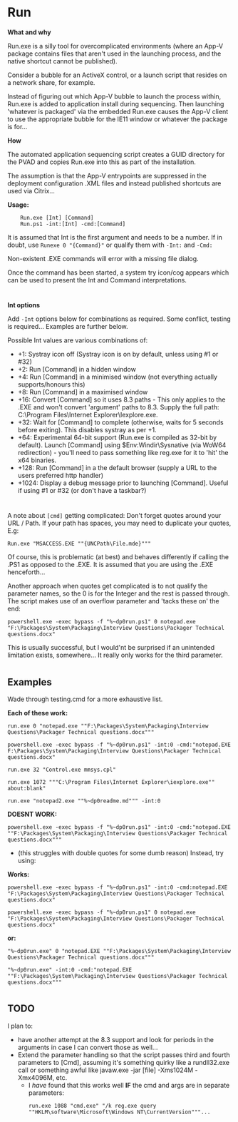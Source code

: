 # Run

**What and why**

Run.exe is a silly tool for overcomplicated environments (where an App-V package contains files that aren't used in the launching process, and the native shortcut cannot be published).

Consider a bubble for an ActiveX control, or a launch script that resides on a network share, for example.

Instead of figuring out which App-V bubble to launch the process within, Run.exe is added to application install during sequencing.  Then launching 'whatever is packaged' via the embedded Run.exe causes the App-V client to use the appropriate bubble for the IE11 window or whatever the package is for...

**How**

The automated application sequencing script creates a GUID directory for the PVAD and copies Run.exe into this as part of the installation.

The assumption is that the App-V entrypoints are suppressed in the deployment configuration .XML files and instead published shortcuts are used via Citrix...

**Usage:**
```
    Run.exe [Int] [Command]
    Run.ps1 -int:[Int] -cmd:[Command]
```
It is assumed that Int is the first argument and needs to be a number.  If in doubt, use ```Runexe 0 "{Command}"``` or qualify them with ```-Int:``` and ````-Cmd:````

Non-existent .EXE commands will error with a missing file dialog.

Once the command has been started, a system try icon/cog appears which can be used to present the Int and Command interpretations.

# 

**Int options**

Add ```-Int``` options below for combinations as required.  Some conflict, testing is required...  Examples are further below.

Possible Int values are various combinations of:
 - +1: Systray icon off (Systray icon is on by default, unless using #1 or #32)
 - +2: Run [Command] in a hidden window
 - +4: Run [Command] in a minimised window (not everything actually supports/honours this)
 - +8: Run [Command] in a maximised window
 - +16: Convert [Command] so it uses 8.3 paths - This only applies to the .EXE and won't convert 'argument' paths to 8.3.  Supply the full path: C:\Program Files\Internet Explorer\Iexplore.exe.
 - +32: Wait for [Command] to complete (otherwise, waits for 5 seconds before exiting).  This disables systray as per +1.
 - +64: Experimental 64-bit support (Run.exe is compiled as 32-bit by default). Launch [Command] using $Env:Windir\Sysnative (via WoW64 redirection) - you'll need to pass something like reg.exe for it to 'hit' the x64 binaries.
 - +128: Run [Command] in a the default browser (supply a URL to the users preferred http handler)
 - +1024: Display a debug message prior to launching [Command].  Useful if using #1 or #32 (or don't have a taskbar?)

#

A note about ```[cmd]``` getting complicated:
Don't forget quotes around your URL / Path. If your path has spaces, you may need to duplicate your quotes, E.g:
```
Run.exe "MSACCESS.EXE ""{UNCPath\File.mde}"""
```
Of course, this is problematic (at best) and behaves differently if calling the .PS1 as opposed to the .EXE.  It is assumed that you are using the .EXE henceforth...

Another approach when quotes get complicated is to not qualify the parameter names, so the 0 is for the Integer and the rest is passed through.  The script makes use of an overflow parameter and 'tacks these on' the end:
```
powershell.exe -exec bypass -f "%~dp0run.ps1" 0 notepad.exe "F:\Packages\System\Packaging\Interview Questions\Packager Technical questions.docx"
```
This is usually successful, but I would'nt be surprised if an unintended limitation exists, somewhere...  It really only works for the third parameter.

#

## Examples

Wade through testing.cmd for a more exhaustive list.

**Each of these work:**
```
run.exe 0 "notepad.exe ""F:\Packages\System\Packaging\Interview Questions\Packager Technical questions.docx"""

powershell.exe -exec bypass -f "%~dp0run.ps1" -int:0 -cmd:"notepad.EXE F:\Packages\System\Packaging\Interview Questions\Packager Technical questions.docx"

run.exe 32 "Control.exe mmsys.cpl"

run.exe 1072 """C:\Program Files\Internet Explorer\iexplore.exe"" about:blank"

run.exe "notepad2.exe ""%~dp0readme.md""" -int:0
```
**DOESNT WORK:**
```
powershell.exe -exec bypass -f "%~dp0run.ps1" -int:0 -cmd:"notepad.EXE ""F:\Packages\System\Packaging\Interview Questions\Packager Technical questions.docx"""
```
- (this struggles with double quotes for some dumb reason)  Instead, try using:

**Works:**

```
powershell.exe -exec bypass -f "%~dp0run.ps1" -int:0 -cmd:notepad.EXE "F:\Packages\System\Packaging\Interview Questions\Packager Technical questions.docx"

powershell.exe -exec bypass -f "%~dp0run.ps1" 0 notepad.exe "F:\Packages\System\Packaging\Interview Questions\Packager Technical questions.docx"
```
**or:**
```
"%~dp0run.exe" 0 "notepad.EXE ""F:\Packages\System\Packaging\Interview Questions\Packager Technical questions.docx"""

"%~dp0run.exe" -int:0 -cmd:"notepad.EXE ""F:\Packages\System\Packaging\Interview Questions\Packager Technical questions.docx"""
```


#

## TODO
I plan to: 

* have another attempt at the 8.3 support and look for periods in the arguments in case I can convert those as well...
* Extend the parameter handling so that the script passes third and fourth parameters to [Cmd], assuming it's something quirky like a rundll32.exe call or something awful like javaw.exe -jar [file] -Xms1024M -Xmx4096M, etc.
  * I _have_ found that this works well **IF** the cmd and args are in separate parameters: 
    ```
    run.exe 1088 "cmd.exe" "/k reg.exe query ""HKLM\software\Microsoft\Windows NT\CurrentVersion"""...
    ```